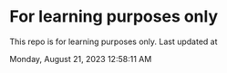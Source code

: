 # For learning purposes only
This repo is for learning purposes only.
Last updated at

Monday, August 21, 2023 12:58:11 AM

